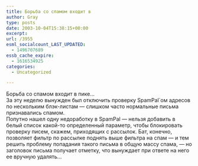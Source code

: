 ```yaml
---
title: Борьба со спамом входит в
author: Gray
type: posts
date: 2003-10-04T15:38:15+00:00
excerpt:
url: /3955
esml_socialcount_LAST_UPDATED:
  - 1496707689
essb_cache_expire:
  - 1616534925
categories:
  - Uncategorized

---
```








Борьба со спамом входит в пике&#8230;  
За эту неделю вынужден был отключить проверку SpamPal\`ом адресов по нескольким блэк-листам &#8212; слишком часто нормальные письма признавались спамом.  
Попутно нашел одну недоработку в SpamPal &#8212; нельзя добавить в белый список какой-то определенный параметр, чтобы блокировать проверку писем, скажем, приходящих с рассылок. Бат, конечно, позволяет фильтр по рассылке поднять выше фильтра на спам &#8212; и тем решить проблему попадания такого письма в общую массу спама, &#8212; но заголовок письма получает отметку, что вынуждает при ответе на него ее вручную удалять&#8230;